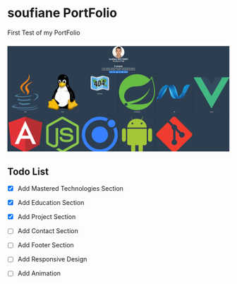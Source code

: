 # soufiane PortFolio
First Test of my PortFolio

![alt text](images/First%20Test.png)

## Todo List
- [X] Add Mastered Technologies Section
- [X] Add Education Section
- [X] Add Project Section
- [ ] Add Contact Section
- [ ] Add Footer Section
- [ ] Add Responsive Design
- [ ] Add Animation



 